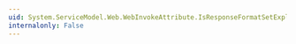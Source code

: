 ```yaml
---
uid: System.ServiceModel.Web.WebInvokeAttribute.IsResponseFormatSetExplicitly
internalonly: False
---
```

